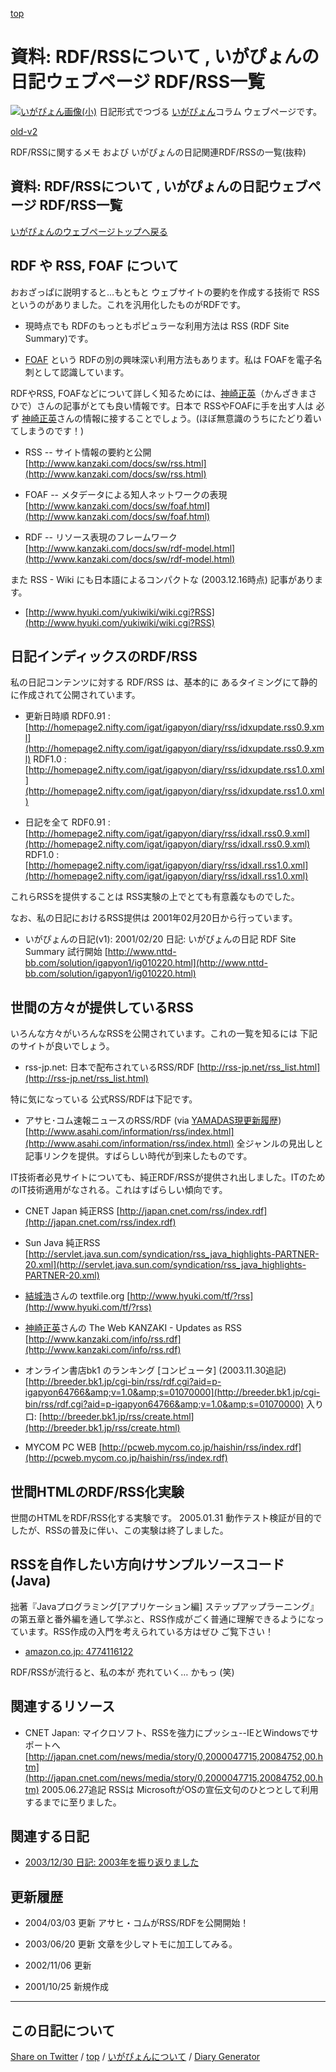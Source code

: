 [top](https://igapyon.github.io/diary/) 

資料: RDF/RSSについて , いがぴょんの日記ウェブページ RDF/RSS一覧
=====================================================================================================
[![いがぴょん画像(小)](https://igapyon.github.io/diary/images/iga200306s.jpg "いがぴょん")](https://igapyon.github.io/diary/memo/memoigapyon.html) 日記形式でつづる [いがぴょん](https://igapyon.github.io/diary/memo/memoigapyon.html)コラム ウェブページです。

[old-v2](memorss-orig.html)

RDF/RSSに関するメモ および いがぴょんの日記関連RDF/RSSの一覧(抜粋)

## 資料: RDF/RSSについて , いがぴょんの日記ウェブページ RDF/RSS一覧

[いがぴょんのウェブページトップへ戻る](../../index.html)

## RDF や RSS, FOAF について

おおざっぱに説明すると…もともと ウェブサイトの要約を作成する技術で RSSというのがありました。これを汎用化したものがRDFです。

* 現時点でも RDFのもっともポピュラーな利用方法は RSS (RDF Site Summary)です。
  
* [FOAF](memofoaf.html) という RDFの別の興味深い利用方法もあります。私は FOAFを電子名刺として認識しています。

RDFやRSS, FOAFなどについて詳しく知るためには、[神崎正英](http://www.kanzaki.com/)（かんざきまさひで）さんの記事がとても良い情報です。日本で RSSやFOAFに手を出す人は 必ず [神崎正英](http://www.kanzaki.com/)さんの情報に接することでしょう。(ほぼ無意識のうちにたどり着いてしまうのです！)

* RSS -- サイト情報の要約と公開
  [http://www.kanzaki.com/docs/sw/rss.html](http://www.kanzaki.com/docs/sw/rss.html)
  
* FOAF -- メタデータによる知人ネットワークの表現
  [http://www.kanzaki.com/docs/sw/foaf.html](http://www.kanzaki.com/docs/sw/foaf.html)
  
* RDF -- リソース表現のフレームワーク
  [http://www.kanzaki.com/docs/sw/rdf-model.html](http://www.kanzaki.com/docs/sw/rdf-model.html)

また RSS - Wiki にも日本語によるコンパクトな (2003.12.16時点) 記事があります。

* [http://www.hyuki.com/yukiwiki/wiki.cgi?RSS](http://www.hyuki.com/yukiwiki/wiki.cgi?RSS)

## 日記インディックスのRDF/RSS

私の日記コンテンツに対する RDF/RSS は、基本的に あるタイミングにて静的に作成されて公開されています。

* 更新日時順
  RDF0.91 : [http://homepage2.nifty.com/igat/igapyon/diary/rss/idxupdate.rss0.9.xml](http://homepage2.nifty.com/igat/igapyon/diary/rss/idxupdate.rss0.9.xml)
  RDF1.0 : [http://homepage2.nifty.com/igat/igapyon/diary/rss/idxupdate.rss1.0.xml](http://homepage2.nifty.com/igat/igapyon/diary/rss/idxupdate.rss1.0.xml)
  
* 日記を全て
  RDF0.91 : [http://homepage2.nifty.com/igat/igapyon/diary/rss/idxall.rss0.9.xml](http://homepage2.nifty.com/igat/igapyon/diary/rss/idxall.rss0.9.xml)
  RDF1.0 : [http://homepage2.nifty.com/igat/igapyon/diary/rss/idxall.rss1.0.xml](http://homepage2.nifty.com/igat/igapyon/diary/rss/idxall.rss1.0.xml)

これらRSSを提供することは RSS実験の上でとても有意義なものでした。

なお、私の日記におけるRSS提供は 2001年02月20日から行っています。

* いがぴょんの日記(v1): 2001/02/20 日記: いがぴょんの日記 RDF Site Summary 試行開始
  [http://www.nttd-bb.com/solution/igapyon1/ig010220.html](http://www.nttd-bb.com/solution/igapyon1/ig010220.html)

## 世間の方々が提供しているRSS

いろんな方々がいろんなRSSを公開されています。これの一覧を知るには 下記のサイトが良いでしょう。

* rss-jp.net: 日本で配布されているRSS/RDF
  [http://rss-jp.net/rss_list.html](http://rss-jp.net/rss_list.html)

特に気になっている 公式RSS/RDFは下記です。

* アサヒ･コム速報ニュースのRSS/RDF (via [YAMADAS現更新履歴](http://d.hatena.ne.jp/yomoyomo/))[http://www.asahi.com/information/rss/index.html](http://www.asahi.com/information/rss/index.html)
  全ジャンルの見出しと記事リンクを提供。すばらしい時代が到来したものです。

IT技術者必見サイトについても、純正RDF/RSSが提供され出しました。ITのためのIT技術適用がなされる。これはすばらしい傾向です。

* CNET Japan 純正RSS
  [http://japan.cnet.com/rss/index.rdf](http://japan.cnet.com/rss/index.rdf)
  
* Sun Java 純正RSS
  [http://servlet.java.sun.com/syndication/rss_java_highlights-PARTNER-20.xml](http://servlet.java.sun.com/syndication/rss_java_highlights-PARTNER-20.xml)
  
* [結城浩](http://www.hyuki.com/)さんの textfile.org
  [http://www.hyuki.com/tf/?rss](http://www.hyuki.com/tf/?rss)
  
* [神崎正英](http://www.kanzaki.com/)さんの The Web KANZAKI - Updates as RSS
  [http://www.kanzaki.com/info/rss.rdf](http://www.kanzaki.com/info/rss.rdf)
  
* オンライン書店bk1 のランキング [コンピュータ] (2003.11.30追記)
  [http://breeder.bk1.jp/cgi-bin/rss/rdf.cgi?aid=p-igapyon64766&amp;v=1.0&amp;s=01070000](http://breeder.bk1.jp/cgi-bin/rss/rdf.cgi?aid=p-igapyon64766&amp;v=1.0&amp;s=01070000)
  入り口: [http://breeder.bk1.jp/rss/create.html](http://breeder.bk1.jp/rss/create.html)
  
* MYCOM PC WEB
  [http://pcweb.mycom.co.jp/haishin/rss/index.rdf](http://pcweb.mycom.co.jp/haishin/rss/index.rdf)

## 世間HTMLのRDF/RSS化実験

世間のHTMLをRDF/RSS化する実験です。
2005.01.31 動作テスト検証が目的でしたが、RSSの普及に伴い、この実験は終了しました。

## RSSを自作したい方向けサンプルソースコード (Java)

拙著『Javaプログラミング[アプリケーション編] ステップアップラーニング』の第五章と番外編を通して学ぶと、RSS作成がごく普通に理解できるようになっています。RSS作成の入門を考えられている方はぜひ ご覧下さい！

* [amazon.co.jp: 4774116122](http://www.amazon.co.jp/exec/obidos/ASIN/4774116122/igapyondiary-22)

RDF/RSSが流行ると、私の本が 売れていく… かもっ (笑)

## 関連するリソース

* CNET Japan: マイクロソフト、RSSを強力にプッシュ--IEとWindowsでサポートへ
  [http://japan.cnet.com/news/media/story/0,2000047715,20084752,00.htm](http://japan.cnet.com/news/media/story/0,2000047715,20084752,00.htm)
  2005.06.27追記 RSSは MicrosoftがOSの宣伝文句のひとつとして利用するまでに至りました。

## 関連する日記

* [2003/12/30 日記: 2003年を振り返りました](../2003/ig031230.html)

## 更新履歴

* 2004/03/03 更新 アサヒ・コムがRSS/RDFを公開開始！
  
* 2003/06/20 更新 文章を少しマトモに加工してみる。
  
* 2002/11/06 更新
  
* 2001/10/25 新規作成

----------------------------------------------------------------------------------------------------

## この日記について

[Share on Twitter](https://twitter.com/intent/tweet?hashtags=igapyon%2Cdiary%2C%E3%81%84%E3%81%8C%E3%81%B4%E3%82%87%E3%82%93&text=%E8%B3%87%E6%96%99%3A+RDF%2FRSS%E3%81%AB%E3%81%A4%E3%81%84%E3%81%A6+%2C+%E3%81%84%E3%81%8C%E3%81%B4%E3%82%87%E3%82%93%E3%81%AE%E6%97%A5%E8%A8%98%E3%82%A6%E3%82%A7%E3%83%96%E3%83%9A%E3%83%BC%E3%82%B8+RDF%2FRSS%E4%B8%80%E8%A6%A7&url=https%3A%2F%2Figapyon.github.io%2Fdiary%2Fmemo%2Fmemorss.html) / [top](../index.html) / [いがぴょんについて](https://igapyon.github.io/diary/memo/memoigapyon.html) / [Diary Generator](https://github.com/igapyon/igapyonv3)
